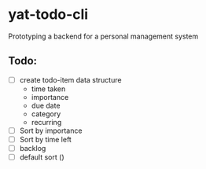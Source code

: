 # yat-todo-cli
Prototyping a backend for a personal management system

## Todo:
- [ ] create todo-item data structure
    - time taken
    - importance
    - due date
    - category
    - recurring
- [ ] Sort by importance
- [ ] Sort by time left
- [ ] backlog
- [ ] default sort ()
